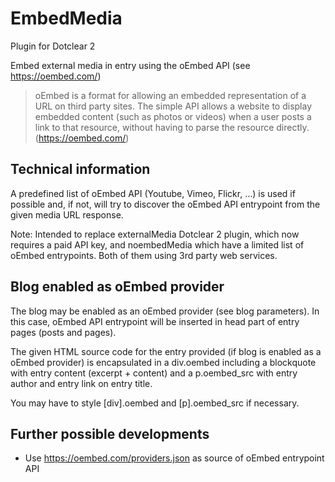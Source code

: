 # EmbedMedia

Plugin for Dotclear 2

Embed external media in entry using the oEmbed API (see <https://oembed.com/>)

> oEmbed is a format for allowing an embedded representation of a URL on third party sites. The simple API allows a website to display embedded content (such as photos or videos) when a user posts a link to that resource, without having to parse the resource directly. (<https://oembed.com/>)

## Technical information

A predefined list of oEmbed API (Youtube, Vimeo, Flickr, …) is used if possible and, if not, will try to discover the oEmbed API entrypoint from the given media URL response.

Note: Intended to replace externalMedia Dotclear 2 plugin, which now requires a paid API key, and noembedMedia which have a limited list of oEmbed entrypoints. Both of them using 3rd party web services.

## Blog enabled as oEmbed provider

The blog may be enabled as an oEmbed provider (see blog parameters). In this case, oEmbed API entrypoint will be inserted in head part of entry pages (posts and pages).

The given HTML source code for the entry provided (if blog is enabled as a oEmbed provider) is encapsulated in a div.oembed including a blockquote with entry content (excerpt + content) and a p.oembed_src with entry author and entry link on entry title.

You may have to style [div].oembed and [p].oembed_src if necessary.

## Further possible developments

- Use <https://oembed.com/providers.json> as source of oEmbed entrypoint API

